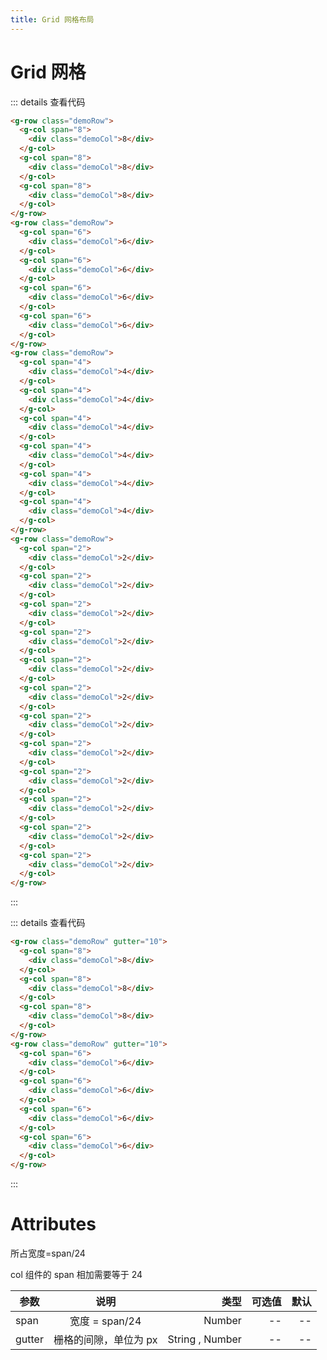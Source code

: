 ```yaml
---
title: Grid 网格布局
---
```


# Grid 网格

<ClientOnly>
<grid-demo-1></grid-demo-1>
</ClientOnly>

::: details 查看代码

```html
<g-row class="demoRow">
  <g-col span="8">
    <div class="demoCol">8</div>
  </g-col>
  <g-col span="8">
    <div class="demoCol">8</div>
  </g-col>
  <g-col span="8">
    <div class="demoCol">8</div>
  </g-col>
</g-row>
<g-row class="demoRow">
  <g-col span="6">
    <div class="demoCol">6</div>
  </g-col>
  <g-col span="6">
    <div class="demoCol">6</div>
  </g-col>
  <g-col span="6">
    <div class="demoCol">6</div>
  </g-col>
  <g-col span="6">
    <div class="demoCol">6</div>
  </g-col>
</g-row>
<g-row class="demoRow">
  <g-col span="4">
    <div class="demoCol">4</div>
  </g-col>
  <g-col span="4">
    <div class="demoCol">4</div>
  </g-col>
  <g-col span="4">
    <div class="demoCol">4</div>
  </g-col>
  <g-col span="4">
    <div class="demoCol">4</div>
  </g-col>
  <g-col span="4">
    <div class="demoCol">4</div>
  </g-col>
  <g-col span="4">
    <div class="demoCol">4</div>
  </g-col>
</g-row>
<g-row class="demoRow">
  <g-col span="2">
    <div class="demoCol">2</div>
  </g-col>
  <g-col span="2">
    <div class="demoCol">2</div>
  </g-col>
  <g-col span="2">
    <div class="demoCol">2</div>
  </g-col>
  <g-col span="2">
    <div class="demoCol">2</div>
  </g-col>
  <g-col span="2">
    <div class="demoCol">2</div>
  </g-col>
  <g-col span="2">
    <div class="demoCol">2</div>
  </g-col>
  <g-col span="2">
    <div class="demoCol">2</div>
  </g-col>
  <g-col span="2">
    <div class="demoCol">2</div>
  </g-col>
  <g-col span="2">
    <div class="demoCol">2</div>
  </g-col>
  <g-col span="2">
    <div class="demoCol">2</div>
  </g-col>
  <g-col span="2">
    <div class="demoCol">2</div>
  </g-col>
  <g-col span="2">
    <div class="demoCol">2</div>
  </g-col>
</g-row>
```

:::

<ClientOnly>
  <grid-demo-2></grid-demo-2>
</ClientOnly>

::: details 查看代码

```html
<g-row class="demoRow" gutter="10">
  <g-col span="8">
    <div class="demoCol">8</div>
  </g-col>
  <g-col span="8">
    <div class="demoCol">8</div>
  </g-col>
  <g-col span="8">
    <div class="demoCol">8</div>
  </g-col>
</g-row>
<g-row class="demoRow" gutter="10">
  <g-col span="6">
    <div class="demoCol">6</div>
  </g-col>
  <g-col span="6">
    <div class="demoCol">6</div>
  </g-col>
  <g-col span="6">
    <div class="demoCol">6</div>
  </g-col>
  <g-col span="6">
    <div class="demoCol">6</div>
  </g-col>
</g-row>
```

:::

# Attributes

所占宽度=span/24

col 组件的 span 相加需要等于 24

| 参数   |         说明          |            类型 | 可选值 | 默认 |
| ------ | :-------------------: | --------------: | -----: | ---: |
| span   |    宽度 = span/24     |          Number |     -- |   -- |
| gutter | 栅格的间隙，单位为 px | String , Number |     -- |   -- |
